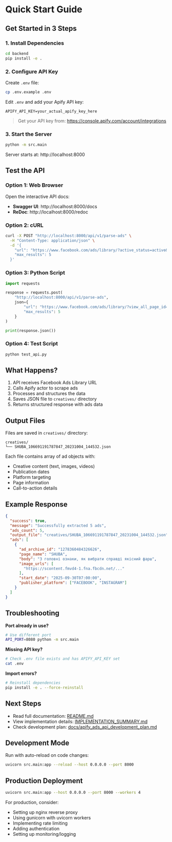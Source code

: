 # Quick Start Guide

## Get Started in 3 Steps

### 1. Install Dependencies

```bash
cd backend
pip install -e .
```

### 2. Configure API Key

Create `.env` file:
```bash
cp .env.example .env
```

Edit `.env` and add your Apify API key:
```env
APIFY_API_KEY=your_actual_apify_key_here
```

> Get your API key from: https://console.apify.com/account/integrations

### 3. Start the Server

```bash
python -m src.main
```

Server starts at: http://localhost:8000

## Test the API

### Option 1: Web Browser

Open the interactive API docs:
- **Swagger UI**: http://localhost:8000/docs
- **ReDoc**: http://localhost:8000/redoc

### Option 2: cURL

```bash
curl -X POST "http://localhost:8000/api/v1/parse-ads" \
  -H "Content-Type: application/json" \
  -d '{
    "url": "https://www.facebook.com/ads/library/?active_status=active&ad_type=all&country=UA&view_all_page_id=106691191787847",
    "max_results": 5
  }'
```

### Option 3: Python Script

```python
import requests

response = requests.post(
    "http://localhost:8000/api/v1/parse-ads",
    json={
        "url": "https://www.facebook.com/ads/library/?view_all_page_id=106691191787847",
        "max_results": 5
    }
)

print(response.json())
```

### Option 4: Test Script

```bash
python test_api.py
```

## What Happens?

1. API receives Facebook Ads Library URL
2. Calls Apify actor to scrape ads
3. Processes and structures the data
4. Saves JSON file to `creatives/` directory
5. Returns structured response with ads data

## Output Files

Files are saved in `creatives/` directory:

```
creatives/
└── SHUBA_106691191787847_20231004_144532.json
```

Each file contains array of ad objects with:
- Creative content (text, images, videos)
- Publication dates
- Platform targeting
- Page information
- Call-to-action details

## Example Response

```json
{
  "success": true,
  "message": "Successfully extracted 5 ads",
  "ads_count": 5,
  "output_file": "creatives/SHUBA_106691191787847_20231004_144532.json",
  "ads": [
    {
      "ad_archive_id": "1278360484326626",
      "page_name": "SHUBA",
      "body": "3 головні ознаки, як вибрати справді якісний фарш",
      "image_urls": [
        "https://scontent.fmvd4-1.fna.fbcdn.net/..."
      ],
      "start_date": "2025-09-30T07:00:00",
      "publisher_platform": ["FACEBOOK", "INSTAGRAM"]
    }
  ]
}
```

## Troubleshooting

**Port already in use?**
```bash
# Use different port
API_PORT=8080 python -m src.main
```

**Missing API key?**
```bash
# Check .env file exists and has APIFY_API_KEY set
cat .env
```

**Import errors?**
```bash
# Reinstall dependencies
pip install -e . --force-reinstall
```

## Next Steps

- Read full documentation: [README.md](README.md)
- View implementation details: [IMPLEMENTATION_SUMMARY.md](IMPLEMENTATION_SUMMARY.md)
- Check development plan: [docs/apify_ads_api_development_plan.md](docs/apify_ads_api_development_plan.md)

## Development Mode

Run with auto-reload on code changes:

```bash
uvicorn src.main:app --reload --host 0.0.0.0 --port 8000
```

## Production Deployment

```bash
uvicorn src.main:app --host 0.0.0.0 --port 8000 --workers 4
```

For production, consider:
- Setting up nginx reverse proxy
- Using gunicorn with uvicorn workers
- Implementing rate limiting
- Adding authentication
- Setting up monitoring/logging
